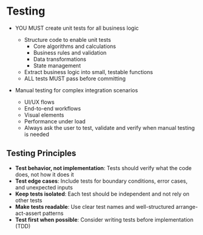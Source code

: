 # Testing

- YOU MUST create unit tests for all business logic
  - Structure code to enable unit tests
    - Core algorithms and calculations
    - Business rules and validation
    - Data transformations
    - State management
  - Extract business logic into small, testable functions
  - ALL tests MUST pass before committing

- Manual testing for complex integration scenarios
  - UI/UX flows
  - End-to-end workflows
  - Visual elements
  - Performance under load
  - Always ask the user to test, validate and verify when manual testing is needed

## Testing Principles

- **Test behavior, not implementation**: Tests should verify what the code does, not how it does it
- **Test edge cases**: Include tests for boundary conditions, error cases, and unexpected inputs
- **Keep tests isolated**: Each test should be independent and not rely on other tests
- **Make tests readable**: Use clear test names and well-structured arrange-act-assert patterns
- **Test first when possible**: Consider writing tests before implementation (TDD)
